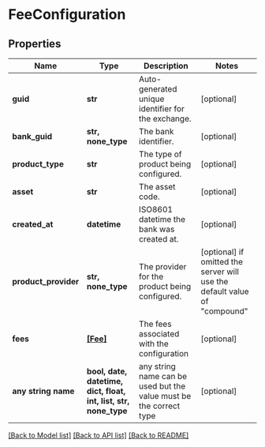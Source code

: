 # FeeConfiguration


## Properties
Name | Type | Description | Notes
------------ | ------------- | ------------- | -------------
**guid** | **str** | Auto-generated unique identifier for the exchange. | [optional] 
**bank_guid** | **str, none_type** | The bank identifier. | [optional] 
**product_type** | **str** | The type of product being configured. | [optional] 
**asset** | **str** | The asset code. | [optional] 
**created_at** | **datetime** | ISO8601 datetime the bank was created at. | [optional] 
**product_provider** | **str, none_type** | The provider for the product being configured. | [optional]  if omitted the server will use the default value of "compound"
**fees** | [**[Fee]**](Fee.md) | The fees associated with the configuration | [optional] 
**any string name** | **bool, date, datetime, dict, float, int, list, str, none_type** | any string name can be used but the value must be the correct type | [optional]

[[Back to Model list]](../README.md#documentation-for-models) [[Back to API list]](../README.md#documentation-for-api-endpoints) [[Back to README]](../README.md)


